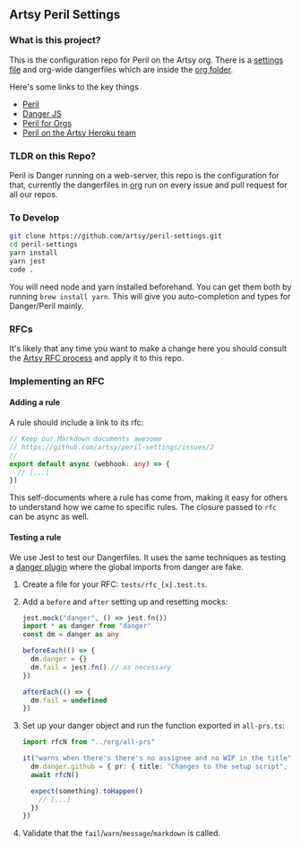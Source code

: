 ## Artsy Peril Settings

### What is this project?

This is the configuration repo for Peril on the Artsy org. There is a [settings file](settings.json) and org-wide
dangerfiles which are inside the [org folder](org/).

Here's some links to the key things

* [Peril](https://github.com/danger/peril)
* [Danger JS](http://danger.systems/js/)
* [Peril for Orgs](https://github.com/danger/peril/blob/master/docs/setup_for_org.md)
* [Peril on the Artsy Heroku team](https://dashboard.heroku.com/apps/artsy-peril)

### TLDR on this Repo?

Peril is Danger running on a web-server, this repo is the configuration for that, currently the dangerfiles in [org](org/)
run on every issue and pull request for all our repos.

### To Develop

```sh
git clone https://github.com/artsy/peril-settings.git
cd peril-settings
yarn install
yarn jest
code .
```

You will need node and yarn installed beforehand. You can get them both by running `brew install yarn`. This will give
you auto-completion and types for Danger/Peril mainly.

### RFCs

It's likely that any time you want to make a change here you should consult the [Artsy RFC process](https://github.com/artsy/guides/blob/master/guides/RFCs.md) and apply it to this repo.

### Implementing an RFC

#### Adding a rule

A rule should include a link to its rfc:

```ts
// Keep our Markdown documents awesome
// https://github.com/artsy/peril-settings/issues/2
//
export default async (webhook: any) => {
  // [...]
})
```

This self-documents where a rule has come from, making it easy for others to understand how we came to specific rules.
The closure passed to `rfc` can be async as well.

#### Testing a rule

We use Jest to test our Dangerfiles. It uses the same techniques as testing a
[danger plugin](http://danger.systems/js/usage/extending-danger.html) where the global imports from danger are fake.

1.  Create a file for your RFC: `tests/rfc_[x].test.ts`.
2.  Add a `before` and `after` setting up and resetting mocks:

    ```ts
    jest.mock("danger", () => jest.fn())
    import * as danger from "danger"
    const dm = danger as any

    beforeEach(() => {
      dm.danger = {}
      dm.fail = jest.fn() // as necessary
    })

    afterEach(() => {
      dm.fail = undefined
    })
    ```

3.  Set up your danger object and run the function exported in `all-prs.ts`:

    ```ts
    import rfcN from "../org/all-prs"

    it("warns when there's there's no assignee and no WIP in the title", async () => {
      dm.danger.github = { pr: { title: "Changes to the setup script", assignee: null } }
      await rfcN()

      expect(something).toHappen()
        // [...]
      })
    })
    ```

4.  Validate that the `fail`/`warn`/`message`/`markdown` is called.
